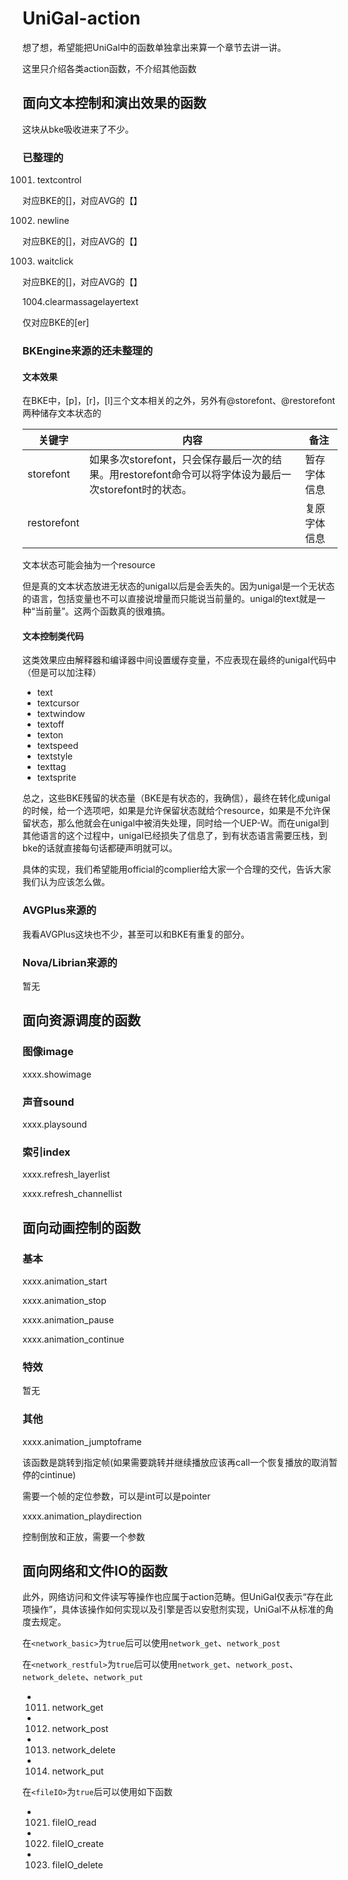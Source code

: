 ﻿# UniGal-action

想了想，希望能把UniGal中的函数单独拿出来算一个章节去讲一讲。

这里只介绍各类action函数，不介绍其他函数

## 面向文本控制和演出效果的函数

这块从bke吸收进来了不少。

### 已整理的

1001. textcontrol

对应BKE的[]，对应AVG的【】

1002. newline

对应BKE的[]，对应AVG的【】

1003. waitclick

对应BKE的[]，对应AVG的【】

1004.clearmassagelayertext

仅对应BKE的[er]

### BKEngine来源的还未整理的

#### 文本效果

在BKE中，[p]，[r]，[l]三个文本相关的之外，另外有@storefont、@restorefont两种储存文本状态的

|关键字|内容|备注|
| ---- | ------ |---|
|storefont|如果多次storefont，只会保存最后一次的结果。用restorefont命令可以将字体设为最后一次storefont时的状态。|暂存字体信息|
|restorefont||复原字体信息|

文本状态可能会抽为一个resource

但是真的文本状态放进无状态的unigal以后是会丢失的。因为unigal是一个无状态的语言，包括变量也不可以直接说增量而只能说当前量的。unigal的text就是一种“当前量”。这两个函数真的很难搞。

#### 文本控制类代码

这类效果应由解释器和编译器中间设置缓存变量，不应表现在最终的unigal代码中（但是可以加注释）

+ text
+ textcursor
+ textwindow
+ textoff
+ texton
+ textspeed
+ textstyle
+ texttag
+ textsprite

总之，这些BKE残留的状态量（BKE是有状态的，我确信），最终在转化成unigal的时候，给一个选项吧，如果是允许保留状态就给个resource，如果是不允许保留状态，那么他就会在unigal中被消失处理，同时给一个UEP-W。而在unigal到其他语言的这个过程中，unigal已经损失了信息了，到有状态语言需要压栈，到bke的话就直接每句话都硬声明就可以。

具体的实现，我们希望能用official的complier给大家一个合理的交代，告诉大家我们认为应该怎么做。

### AVGPlus来源的

我看AVGPlus这块也不少，甚至可以和BKE有重复的部分。

### Nova/Librian来源的

暂无

## 面向资源调度的函数

### 图像image

xxxx.showimage

### 声音sound

xxxx.playsound

### 索引index

xxxx.refresh_layerlist

xxxx.refresh_channellist

## 面向动画控制的函数

### 基本

xxxx.animation_start

xxxx.animation_stop

xxxx.animation_pause

xxxx.animation_continue

### 特效

暂无

### 其他

xxxx.animation_jumptoframe

该函数是跳转到指定帧(如果需要跳转并继续播放应该再call一个恢复播放的取消暂停的cintinue)

需要一个帧的定位参数，可以是int可以是pointer

xxxx.animation_playdirection

控制倒放和正放，需要一个参数

## 面向网络和文件IO的函数

此外，网络访问和文件读写等操作也应属于action范畴。但UniGal仅表示“存在此项操作”，具体该操作如何实现以及引擎是否以安慰剂实现，UniGal不从标准的角度去规定。

在```<network_basic>```为```true```后可以使用```network_get```、```network_post```

在```<network_restful>```为```true```后可以使用```network_get```、```network_post```、```network_delete```、```network_put```

+ 1011. network_get
+ 1012. network_post
+ 1013. network_delete
+ 1014. network_put

在```<fileIO>```为```true```后可以使用如下函数

+ 1021. fileIO_read
+ 1022. fileIO_create
+ 1023. fileIO_delete